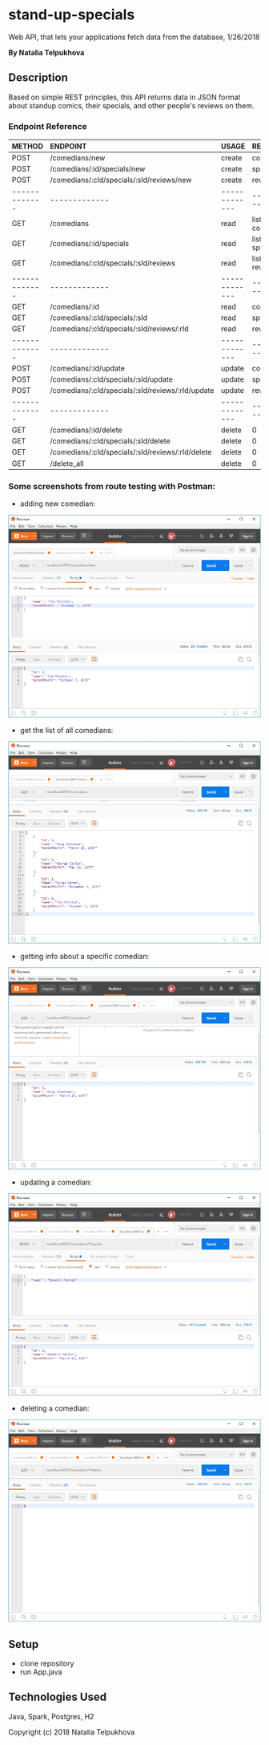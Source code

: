 # stand-up-specials

Web API, that lets your applications fetch data from the database, 1/26/2018

**By Natalia Telpukhova**

## Description

Based on simple REST principles, this API returns data in JSON format about standup comics, their specials, and other people's reviews on them.

### Endpoint Reference
| METHOD | ENDPOINT | USAGE | RETURNS |
| :-------------     | :------------- | :------------- | :------------- |
| POST | /comedians/new | create | comedian |
| POST | /comedians/:id/specials/new | create | special |
| POST | /comedians/:cId/specials/:sId/reviews/new | create | review |
| -------------     | ------------- | ------------- | ------------- |
| GET | /comedians | read | list of comedians |
| GET | /comedians/:id/specials | read | list of  specials |
| GET | /comedians/:cId/specials/:sId/reviews | read | list of reviews |
| -------------     | ------------- | ------------- | ------------- |
| GET | /comedians/:id | read | comedian |
| GET | /comedians/:cId/specials/:sId | read | special |
| GET | /comedians/:cId/specials/:sId/reviews/:rId | read | review |
| -------------     | ------------- | ------------- | ------------- |
| POST | /comedians/:id/update | update | comedian |
| POST | /comedians/:cId/specials/:sId/update | update | special |
| POST | /comedians/:cId/specials/:sId/reviews/:rId/update | update | review |
| -------------     | ------------- | ------------- | ------------- |
| GET | /comedians/:id/delete | delete | 0 |
| GET | /comedians/:cId/specials/:sId/delete | delete | 0 |
| GET | /comedians/:cId/specials/:sId/reviews/:rId/delete | delete | 0 |
| GET | /delete_all | delete | 0 |


### Some screenshots from route testing with Postman:
* adding new comedian:

![alt text](https://raw.githubusercontent.com/telpuhova/stand-up-specials/master/src/main/resources/public/comedians_new.jpg)

* get the list of all comedians:

![alt text](https://raw.githubusercontent.com/telpuhova/stand-up-specials/master/src/main/resources/public/comedians.jpg)

* getting info about a specific comedian:

![alt text](https://raw.githubusercontent.com/telpuhova/stand-up-specials/master/src/main/resources/public/comedians_id.jpg)

* updating a comedian:

![alt text](https://raw.githubusercontent.com/telpuhova/stand-up-specials/master/src/main/resources/public/comedians_id_update.jpg)

* deleting a comedian:

![alt text](https://raw.githubusercontent.com/telpuhova/stand-up-specials/master/src/main/resources/public/comedians_id_delete.jpg)


## Setup

* clone repository
* run App.java

## Technologies Used

Java, Spark, Postgres, H2

Copyright (c) 2018 Natalia Telpukhova
